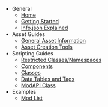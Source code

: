 * General
    * [Home](README.md)
    * [Getting Started](_general/Getting-Started-With-Modding.md)
    * [Info.json Explained](_general/Info-JSON.md)
* Asset Guides
    * [General Asset Information](_art/General-Asset-Info.md)
    * [Asset Creation Tools](_art/Asset-Creation-Tool.md)
* Scripting Guides
    * [Restricted Classes/Namespaces](_scripting/Restricted-Namespace.md)
    * [Components](_scripting/Components.md)
    * [Classes](_scripting/Classes.md)
    * [Data Tables and Tags](_scripting/Data-Tables-and-Their-Tags.md)
    * [ModAPI Class](_scripting/ModAPI.md)
* Examples
	* [Mod List](_general/mod_list.md)